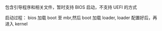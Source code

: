 包含引导程序和相关文件，暂时支持 BIOS 启动，不支持 UEFI 的方式

启动过程：
    bios 加载 boot 至 mbr,然后 boot 加载 loader, loader 配置好后，再进入 kernel
